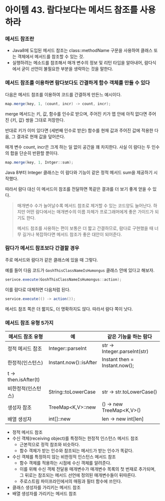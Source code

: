 # 아이템 43. 람다보다는 메서드 참조를 사용하라

### 메서드 참조란

- Java8에 도입된 메서드 참조는 class::methodName 구문을 사용하여 클래스 또는 객체에서 메서드를 참조할 수 있는 것.
- 실행하려는 메소드를 참조해서 매개 변수의 정보 및 리턴 타입을 알아내어, 람다식에서 굳이 선언이 불필요한 부분을 생략하는 것을 말한다.

### 메서드 참조를 이용하면 람다보다도 간결하게 함수 객체를 만들 수 있다

다음은 메서드 참조를 이용하여 코드를 간결하게 만든느 예시이다.

```java
map.merge(key, 1, (count, incr) -> count, incr);
```

merge 메서드는 키, 값, 함수를 인수로 받으며, 주어진 키가 맵 안에 아직 없다면 주어진 {키, 값} 쌍을 그대로 저장한다.

반대로 키가 이미 있다면 (세번째 인수로 받은) 함수를 현재 값과 주어진 값에 적용한 다음, 그 결과로 현재 값을 덮어쓴다.

매개 변수 count, incr은 크게 하는 일 없이 공간을 꽤 차지한다. 사실 이 람다는 두 인수의 합을 단순히 반환할 뿐이다.

```java
map.merge(key, 1, Intger::sum);
```

Java 8부터 Integer 클래스는 이 람다와 기능이 같은 정적 메서드 sum을 제공하기 시작했다.

따라서 람다 대신 이 메서드이 참조를 전달하면 똑같은 결과를 더 보기 좋게 얻을 수 있다.

> 매개변수 수가 늘어날수록 메서드 참조로 제거할 수 있는 코드양도 늘어난다.
하지만 어떤 람다에서는 매개변수의 이름 자체가 프로그래머에게 좋은 가이드가 되기도 한다.
>
>
> 메서드 참조를 사용하는 편이 보통은 더 짧고 간결하므로, 람다로 구현했을 때 너무 길거나 복잡하다면 메서드 참조가 좋은 대안이 되어준다.
>

### 람다가 메서드 참조보다 간결할 경우

주로 메서드와 람다가 같은 클래스에 있을 때 그렇다.

예를 들어 다음 코드가 `GoshThisClassNameIsHumongus` 클래스 안에 있다고 해보자.

```java
serivce.execute(GoshThisClassNameIsHumongus::action);
```

이를 람다로 대체하면 다음처럼 된다.

```java
service.execute(() -> action());
```

메서드 참조 쪽은 더 짧지도, 더 명확하지도 않다. 따라서 람다 쪽이 낫다.

### 메서드 참조 유형 5가지

| 메서드 참조 유형 | 예 | 같은 기능을 하는 람다 |
| --- | --- | --- |
| 정적 메서드 참조 | Integer::parseInt | str -> Integer.parseInt(str) |
| 한정적(인스턴스) | Instant.now()::isAfter | Instant then = Instant.now();
t -> then.isAfter(t) |
| 비한정적(인스턴스) | String::toLowerCase | str -> str.toLowerCase() |
| 생성자 참조 | TreeMap<K,V>::new | () -> new TreeMap<K,V>() |
| 배열 생성자 | int[]::new | len -> new int[len] |

- 정적 메서드 참조
- 수신 객체(receiving object)를 특정하는 한정적 인스턴스 메서드 참조
    - 근본적으로 정적 참조와 비슷하다.
    - 함수 객체가 받는 인수와 참조되는 메서드가 받는 인수가 똑같다.
- 수신 객체를 특정하지 않는 비한정적 인스턴스 메서드 참조
    - 함수 객체를 적용하는 시점에 수신 객체를 알려준다.
    - 이를 위해 수신 객체 전달용 매개변수가 매개변수 목록의 첫 번재로 추가되며, 그 뒤로는 참조되는 메서드 선언에 정의된 매개변수들이 뒤따른다.
    - 주로스트림 파이프라인에서의 매핑과 필터 함수에 쓰인다.
- 클래스 생성자를 가리키는 메서드 참조
- 배열 생성자를 가리키는 메서드 참조